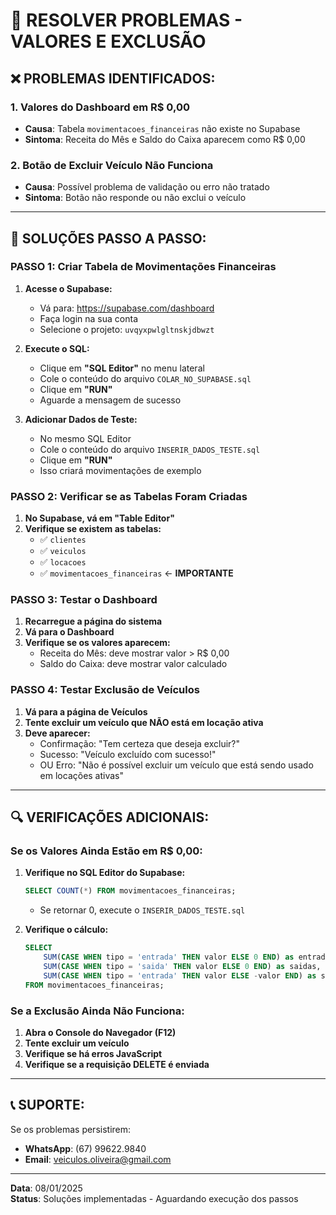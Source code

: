 # 🔧 RESOLVER PROBLEMAS - VALORES E EXCLUSÃO

## ❌ PROBLEMAS IDENTIFICADOS:

### 1. **Valores do Dashboard em R$ 0,00**
- **Causa**: Tabela `movimentacoes_financeiras` não existe no Supabase
- **Sintoma**: Receita do Mês e Saldo do Caixa aparecem como R$ 0,00

### 2. **Botão de Excluir Veículo Não Funciona**
- **Causa**: Possível problema de validação ou erro não tratado
- **Sintoma**: Botão não responde ou não exclui o veículo

---

## 🚀 SOLUÇÕES PASSO A PASSO:

### PASSO 1: Criar Tabela de Movimentações Financeiras

1. **Acesse o Supabase:**
   - Vá para: https://supabase.com/dashboard
   - Faça login na sua conta
   - Selecione o projeto: `uvqyxpwlgltnskjdbwzt`

2. **Execute o SQL:**
   - Clique em **"SQL Editor"** no menu lateral
   - Cole o conteúdo do arquivo `COLAR_NO_SUPABASE.sql`
   - Clique em **"RUN"**
   - Aguarde a mensagem de sucesso

3. **Adicionar Dados de Teste:**
   - No mesmo SQL Editor
   - Cole o conteúdo do arquivo `INSERIR_DADOS_TESTE.sql`
   - Clique em **"RUN"**
   - Isso criará movimentações de exemplo

### PASSO 2: Verificar se as Tabelas Foram Criadas

1. **No Supabase, vá em "Table Editor"**
2. **Verifique se existem as tabelas:**
   - ✅ `clientes`
   - ✅ `veiculos`
   - ✅ `locacoes`
   - ✅ `movimentacoes_financeiras` ← **IMPORTANTE**

### PASSO 3: Testar o Dashboard

1. **Recarregue a página do sistema**
2. **Vá para o Dashboard**
3. **Verifique se os valores aparecem:**
   - Receita do Mês: deve mostrar valor > R$ 0,00
   - Saldo do Caixa: deve mostrar valor calculado

### PASSO 4: Testar Exclusão de Veículos

1. **Vá para a página de Veículos**
2. **Tente excluir um veículo que NÃO está em locação ativa**
3. **Deve aparecer:**
   - Confirmação: "Tem certeza que deseja excluir?"
   - Sucesso: "Veículo excluído com sucesso!"
   - OU Erro: "Não é possível excluir um veículo que está sendo usado em locações ativas"

---

## 🔍 VERIFICAÇÕES ADICIONAIS:

### Se os Valores Ainda Estão em R$ 0,00:

1. **Verifique no SQL Editor do Supabase:**
   ```sql
   SELECT COUNT(*) FROM movimentacoes_financeiras;
   ```
   - Se retornar 0, execute o `INSERIR_DADOS_TESTE.sql`

2. **Verifique o cálculo:**
   ```sql
   SELECT 
       SUM(CASE WHEN tipo = 'entrada' THEN valor ELSE 0 END) as entradas,
       SUM(CASE WHEN tipo = 'saida' THEN valor ELSE 0 END) as saidas,
       SUM(CASE WHEN tipo = 'entrada' THEN valor ELSE -valor END) as saldo
   FROM movimentacoes_financeiras;
   ```

### Se a Exclusão Ainda Não Funciona:

1. **Abra o Console do Navegador (F12)**
2. **Tente excluir um veículo**
3. **Verifique se há erros JavaScript**
4. **Verifique se a requisição DELETE é enviada**

---

## 📞 SUPORTE:

Se os problemas persistirem:
- **WhatsApp**: (67) 99622.9840
- **Email**: veiculos.oliveira@gmail.com

---

**Data**: 08/01/2025  
**Status**: Soluções implementadas - Aguardando execução dos passos